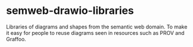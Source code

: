 # semweb-drawio-libraries
Libraries of diagrams and shapes from the semantic web domain. To make it easy for people to reuse diagrams seen in resources such as PROV and Graffoo.

